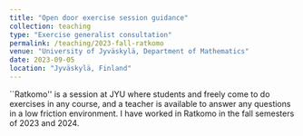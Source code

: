 ```yaml
---
title: "Open door exercise session guidance"
collection: teaching
type: "Exercise generalist consultation"
permalink: /teaching/2023-fall-ratkomo
venue: "University of Jyväskylä, Department of Mathematics"
date: 2023-09-05
location: "Jyväskylä, Finland"
---
```


``Ratkomo'' is a session at JYU where students and freely come to do exercises in any course, and a teacher is available to answer any questions in a low friction environment.
I have worked in Ratkomo in the fall semesters of 2023 and 2024.
